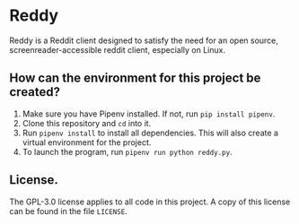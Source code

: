 # Reddy

Reddy is a Reddit client designed to satisfy the need for an open source, screenreader-accessible reddit client, especially on Linux.

## How can  the environment for this project be created?

1. Make sure you have Pipenv installed. If not, run `pip install pipenv`. 
2. Clone this repository and `cd` into it.
3. Run `pipenv install` to install all dependencies. This will also create a virtual environment for the project.
4. To launch the program, run `pipenv run python reddy.py`.

## License.

The GPL-3.0 license applies to all code in this project. A copy of this license can be found in the file `LICENSE`.